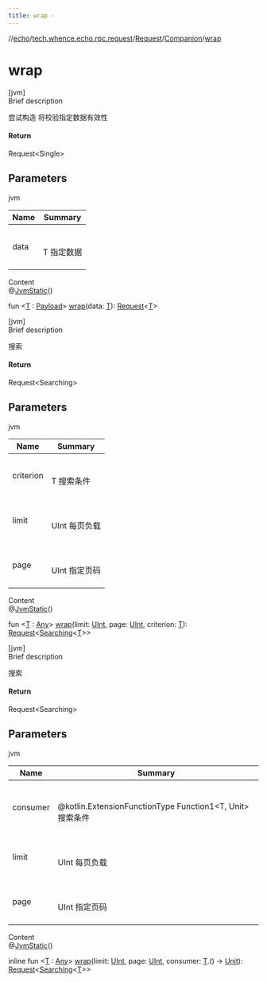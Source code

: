 ```yaml
---
title: wrap -
---
```

//[echo](../../../index.md)/[tech.whence.echo.rpc.request](../../index.md)/[Request](../index.md)/[Companion](index.md)/[wrap](wrap.md)



# wrap  
[jvm]  
Brief description  


尝试构造 将校验指定数据有效性



#### Return  


Request<Single<T>>



## Parameters  
  
jvm  
  
|  Name|  Summary| 
|---|---|
| data| <br><br>T 指定数据<br><br>
  
  
Content  
@[JvmStatic](https://kotlinlang.org/api/latest/jvm/stdlib/kotlin.jvm/-jvm-static/index.html)()  
  
fun <[T](wrap.md) : [Payload](../../../tech.whence.echo.rpc.payload/-payload/index.md)> [wrap](wrap.md)(data: [T](wrap.md)): [Request](../index.md)<[T](wrap.md)>  


[jvm]  
Brief description  


搜索



#### Return  


Request<Searching<T>>



## Parameters  
  
jvm  
  
|  Name|  Summary| 
|---|---|
| criterion| <br><br>T 搜索条件<br><br>
| limit| <br><br>UInt 每页负载<br><br>
| page| <br><br>UInt 指定页码<br><br>
  
  
Content  
@[JvmStatic](https://kotlinlang.org/api/latest/jvm/stdlib/kotlin.jvm/-jvm-static/index.html)()  
  
fun <[T](wrap.md) : [Any](https://kotlinlang.org/api/latest/jvm/stdlib/kotlin/-any/index.html)> [wrap](wrap.md)(limit: [UInt](https://kotlinlang.org/api/latest/jvm/stdlib/kotlin/-u-int/index.html), page: [UInt](https://kotlinlang.org/api/latest/jvm/stdlib/kotlin/-u-int/index.html), criterion: [T](wrap.md)): [Request](../index.md)<[Searching](../../../tech.whence.echo.rpc.payload/-searching/index.md)<[T](wrap.md)>>  


[jvm]  
Brief description  


搜索



#### Return  


Request<Searching<T>>



## Parameters  
  
jvm  
  
|  Name|  Summary| 
|---|---|
| consumer| <br><br>@kotlin.ExtensionFunctionType Function1<T, Unit> 搜索条件<br><br>
| limit| <br><br>UInt 每页负载<br><br>
| page| <br><br>UInt 指定页码<br><br>
  
  
Content  
@[JvmStatic](https://kotlinlang.org/api/latest/jvm/stdlib/kotlin.jvm/-jvm-static/index.html)()  
  
inline fun <[T](wrap.md) : [Any](https://kotlinlang.org/api/latest/jvm/stdlib/kotlin/-any/index.html)> [wrap](wrap.md)(limit: [UInt](https://kotlinlang.org/api/latest/jvm/stdlib/kotlin/-u-int/index.html), page: [UInt](https://kotlinlang.org/api/latest/jvm/stdlib/kotlin/-u-int/index.html), consumer: [T](wrap.md).() -> [Unit](https://kotlinlang.org/api/latest/jvm/stdlib/kotlin/-unit/index.html)): [Request](../index.md)<[Searching](../../../tech.whence.echo.rpc.payload/-searching/index.md)<[T](wrap.md)>>  




